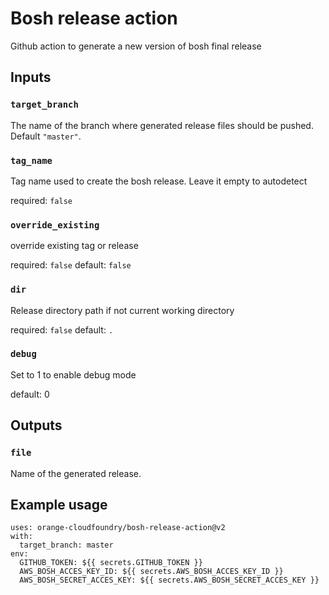 #  Bosh release action

Github action to generate a new version of bosh final release

## Inputs

### `target_branch`

The name of the branch where generated release files should be pushed. Default `"master"`.

### `tag_name`
Tag name used to create the bosh release. Leave it empty to autodetect

required: `false`

### `override_existing`
override existing tag or release

required: `false`
default: `false`

### `dir`
Release directory path if not current working directory

required: `false`
default: `.`

### `debug`
Set to 1 to enable debug mode

default: 0
## Outputs

### `file`

Name of the generated release.

## Example usage

```
uses: orange-cloudfoundry/bosh-release-action@v2
with:
  target_branch: master
env:
  GITHUB_TOKEN: ${{ secrets.GITHUB_TOKEN }}
  AWS_BOSH_ACCES_KEY_ID: ${{ secrets.AWS_BOSH_ACCES_KEY_ID }}
  AWS_BOSH_SECRET_ACCES_KEY: ${{ secrets.AWS_BOSH_SECRET_ACCES_KEY }}
```
